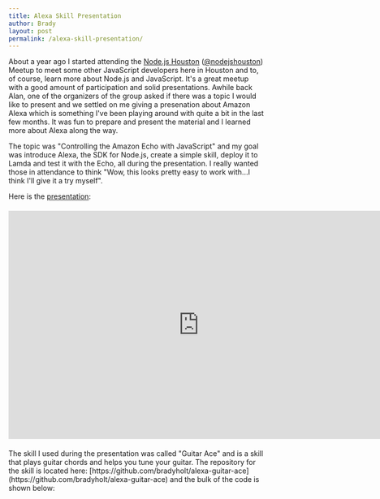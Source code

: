 ```yaml
---
title: Alexa Skill Presentation
author: Brady
layout: post
permalink: /alexa-skill-presentation/
---
```



About a year ago I started attending the [Node.js Houston](https://www.meetup.com/NodejsHouston/) ([@nodejshouston](https://twitter.com/nodejshouston)) Meetup to meet some other JavaScript developers here in Houston and to, of course, learn more about Node.js and JavaScript.  It's a great meetup with a good amount of participation and solid presentations.  Awhile back Alan, one of the organizers of the group asked if there was a topic I would like to present and we settled on me giving a presenation about Amazon Alexa which is something I've been playing around with quite a bit in the last few months.  It was fun to prepare and present the material and I learned more about Alexa along the way.

The topic was "Controlling the Amazon Echo with JavaScript" and my goal was introduce Alexa, the SDK for Node.js, create a simple skill, deploy it to Lamda and test it with the Echo, all during the presentation.  I really wanted those in attendance to think "Wow, this looks pretty easy to work with...I think I'll give it a try myself".

Here is the [presentation](https://docs.google.com/presentation/d/1ICOJPCjiYj8cF1lPOZHCuHUz8TwKD915yghO2yA0PAw/edit?usp=sharing):

<div style="margin: 20px 0 20px 0;">
    <iframe src="https://docs.google.com/presentation/d/1ICOJPCjiYj8cF1lPOZHCuHUz8TwKD915yghO2yA0PAw/embed?start=false&loop=false&delayms=3000" frameborder="0" width="750" height="450" allowfullscreen="true" mozallowfullscreen="true" webkitallowfullscreen="true"></iframe>
</div>
The skill I used during the presentation was called "Guitar Ace" and is a skill that plays guitar chords and helps you tune your guitar.  The repository for the skill is located here: [https://github.com/bradyholt/alexa-guitar-ace](https://github.com/bradyholt/alexa-guitar-ace) and the bulk of the code is shown below:

<script src="https://gist.github.com/bradyholt/ce9d54a9462c431cb2efbbedf281576f.js"></script>


